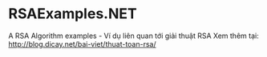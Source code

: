 # RSAExamples.NET
A RSA Algorithm examples - Ví dụ liên quan tới giải thuật RSA
Xem thêm tại: http://blog.dicay.net/bai-viet/thuat-toan-rsa/
